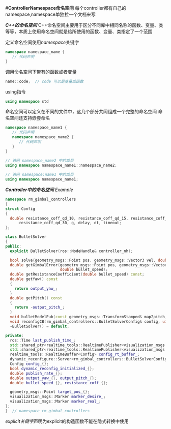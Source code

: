 #**ControllerNamespace命名空间**
每个controller都有自己的namespace,namespace单独拉一个文档来写

***C++的命名空间***
C++命名空间主要用于区分不同库中相同名称的函数、变量、类等等，本质上使用命名空间就是给所使用的函数、变量、类指定了一个范围

定义命名空间使用*namespace*关键字
```C++
namespace namespace_name {
   // 代码声明
}
```
调用命名空间下带有的函数或者变量
```C++
name::code;  // code 可以是变量或函数
```
using指令
```C++
using namespace std
```
命名空间可以定义在不同的文件中，这几个部分共同组成一个完整的命名空间
命名空间还支持嵌套命名
```C++
namespace namespace_name1 {
   // 代码声明
   namespace namespace_name2 {
      // 代码声明
   }
}

// 访问 namespace_name2 中的成员
using namespace namespace_name1::namespace_name2;
 
// 访问 namespace:name1 中的成员
using namespace namespace_name1;
```

***Controller中的命名空间***
*Example*
```C++
namespace rm_gimbal_controllers
{
struct Config
{
  double resistance_coff_qd_10, resistance_coff_qd_15, resistance_coff_qd_16, resistance_coff_qd_18,
      resistance_coff_qd_30, g, delay, dt, timeout;
};

class BulletSolver
{
public:
  explicit BulletSolver(ros::NodeHandle& controller_nh);

  bool solve(geometry_msgs::Point pos, geometry_msgs::Vector3 vel, double bullet_speed);
  double getGimbalError(geometry_msgs::Point pos, geometry_msgs::Vector3 vel, double yaw_real, double pitch_real,
                        double bullet_speed);
  double getResistanceCoefficient(double bullet_speed) const;
  double getYaw() const
  {
    return output_yaw_;
  }
  double getPitch() const
  {
    return -output_pitch_;
  }
  void bulletModelPub(const geometry_msgs::TransformStamped& map2pitch, const ros::Time& time);
  void reconfigCB(rm_gimbal_controllers::BulletSolverConfig& config, uint32_t);
  ~BulletSolver() = default;

private:
  ros::Time last_publish_time_;
  std::shared_ptr<realtime_tools::RealtimePublisher<visualization_msgs::Marker>> path_desire_pub_;
  std::shared_ptr<realtime_tools::RealtimePublisher<visualization_msgs::Marker>> path_real_pub_;
  realtime_tools::RealtimeBuffer<Config> config_rt_buffer_;
  dynamic_reconfigure::Server<rm_gimbal_controllers::BulletSolverConfig>* d_srv_{};
  Config config_{};
  bool dynamic_reconfig_initialized_{};
  double publish_rate_{};
  double output_yaw_{}, output_pitch_{};
  double bullet_speed_{}, resistance_coff_{};

  geometry_msgs::Point target_pos_{};
  visualization_msgs::Marker marker_desire_;
  visualization_msgs::Marker marker_real_;
};
}  // namespace rm_gimbal_controllers
```
*explicit关键字*声明为explicit的构造函数不能在隐式转换中使用
